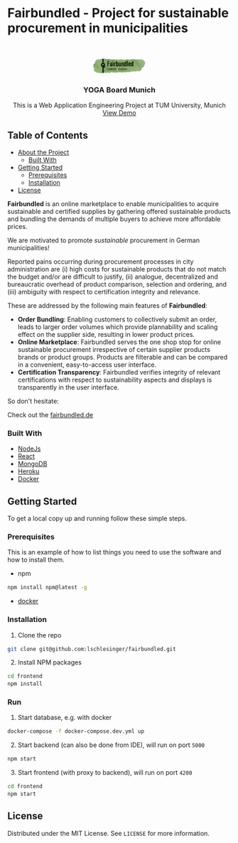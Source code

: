 # Fairbundled - Project for sustainable procurement in municipalities

<!-- PROJECT LOGO -->
<br />

<p align="center">
  <a href="https://github.com/lschlesinger/fairbundled">
    <img src="frontend/src/logo.jpg" alt="Logo" width="120">
  </a>


  <h3 align="center">YOGA Board Munich</h3>

  <p align="center">
    This is a Web Application Engineering Project at TUM University, Munich
    <br />
    <a href="...">View Demo</a>
  </p>

</p>


<!-- TABLE OF CONTENTS -->

## Table of Contents

* [About the Project](#about-the-project)
  * [Built With](#built-with)
* [Getting Started](#getting-started)
  * [Prerequisites](#prerequisites)
  * [Installation](#installation)
* [License](#license)

<!-- ABOUT THE PROJECT -->



**Fairbundled** is an online marketplace to enable municipalities to acquire sustainable and certified supplies by gathering offered sustainable products and bundling the demands of multiple buyers to achieve more affordable prices.

We are motivated to promote *sustainable* procurement in German municipalities!

Reported pains occurring during procurement processes in city administration are (i) high costs for sustainable products that do not match the budget and/or are difficult to justify, (ii) analogue, decentralized and bureaucratic overhead of product comparison, selection and ordering, and (iii) ambiguity with respect to certification integrity and relevance.

These are addressed by the following main features of **Fairbundled**:

- **Order Bundling**: Enabling customers to collectively submit an order, leads to larger order volumes which provide plannability and scaling effect on the supplier side, resulting in lower product prices.
- **Online Marketplace**: Fairbundled serves the one shop stop for online sustainable procurement irrespective of certain supplier products brands or product groups. Products are filterable and can be compared in a convenient, easy-to-access user interface.
- **Certification Transparency**: Fairbundled verifies integrity of relevant certifications with respect to sustainability aspects and displays is transparently in the user interface.

So don't hesitate:

Check out the [fairbundled.de]()


### Built With

* [NodeJs](https://nodejs.org/en/)
* [React](https://reactjs.org/)
* [MongoDB](https://www.mongodb.com/de)
* [Heroku](https://www.heroku.com/)
* [Docker](https://www.docker.com/)

<!-- GETTING STARTED -->

## Getting Started

To get a local copy up and running follow these simple steps.

### Prerequisites

This is an example of how to list things you need to use the software and how to install them.

* npm

```sh
npm install npm@latest -g
```

* [docker](https://docs.docker.com/docker-for-mac/install/)


### Installation

1. Clone the repo

```sh
git clone git@github.com:lschlesinger/fairbundled.git
```

2. Install NPM packages

```sh
cd frontend
npm install
```

### Run

1. Start database, e.g. with docker

```sh
docker-compose -f docker-compose.dev.yml up
```

2. Start backend (can also be done from IDE), will run on port `5000`

```sh
npm start
```

3. Start frontend (with proxy to backend), will run on port `4200`

```sh
cd frontend
npm start
```

<!-- LICENSE -->

## License

Distributed under the MIT License. See `LICENSE` for more information.